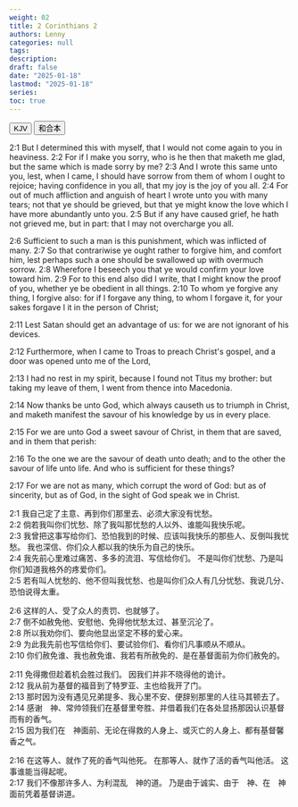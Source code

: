 ```yaml
---
weight: 02
title: 2 Corinthians 2
authors: Lenny
categories: null
tags: 
description: 
draft: false
date: "2025-01-18"
lastmod: "2025-01-18"
series:
toc: true
---
```



<!--more-->


<!-- Tab links -->
<div class="tab">
  <button class="tablinks active" onclick="tablabel(event, 'english')">KJV</button>
  <button class="tablinks" onclick="tablabel(event, 'chinese')">和合本</button>
  
</div>

<!-- Tab content -->
<div id="english" class="tabcontent" style="display:block">

2:1 But I determined this with myself, that I would not come again to you in heaviness.
2:2 For if I make you sorry, who is he then that maketh me glad, but the same which is made sorry by me?
2:3 And I wrote this same unto you, lest, when I came, I should have sorrow from them of whom I ought to rejoice; having confidence in you all, that my joy is the joy of you all.
2:4 For out of much affliction and anguish of heart I wrote unto you with many tears; not that ye should be grieved, but that ye might know the love which I have more abundantly unto you.
2:5 But if any have caused grief, he hath not grieved me, but in part: that I may not overcharge you all.

  
2:6 Sufficient to such a man is this punishment, which was inflicted of many.
2:7 So that contrariwise ye ought rather to forgive him, and comfort him, lest perhaps such a one should be swallowed up with overmuch sorrow.
2:8 Wherefore I beseech you that ye would confirm your love toward him.
2:9 For to this end also did I write, that I might know the proof of you, whether ye be obedient in all things.
2:10 To whom ye forgive any thing, I forgive also: for if I forgave any thing, to whom I forgave it, for your sakes forgave I it in the person of Christ;

 
2:11 Lest Satan should get an advantage of us: for we are not ignorant of his devices.

2:12 Furthermore, when I came to Troas to preach Christ's gospel, and a door was opened unto me of the Lord,

2:13 I had no rest in my spirit, because I found not Titus my brother: but taking my leave of them, I went from thence into Macedonia.

2:14 Now thanks be unto God, which always causeth us to triumph in Christ, and maketh manifest the savour of his knowledge by us in every place.

2:15 For we are unto God a sweet savour of Christ, in them that are saved, and in them that perish:

  
2:16 To the one we are the savour of death unto death; and to the other the savour of life unto life. And who is sufficient for these things?

2:17 For we are not as many, which corrupt the word of God: but as of sincerity, but as of God, in the sight of God speak we in Christ.
</div>

<div id="chinese" class="tabcontent">

2:1 我自己定了主意、再到你们那里去、必须大家没有忧愁。  
2:2 倘若我叫你们忧愁、除了我叫那忧愁的人以外、谁能叫我快乐呢。  
2:3 我曾把这事写给你们、恐怕我到的时候、应该叫我快乐的那些人、反倒叫我忧愁。  我也深信、你们众人都以我的快乐为自己的快乐。  
2:4 我先前心里难过痛苦、多多的流泪、写信给你们。  不是叫你们忧愁、乃是叫你们知道我格外的疼爱你们。  
2:5 若有叫人忧愁的、他不但叫我忧愁、也是叫你们众人有几分忧愁、我说几分、恐怕说得太重。  

2:6 这样的人、受了众人的责罚、也就够了。  
2:7 倒不如赦免他、安慰他、免得他忧愁太过、甚至沉沦了。  
2:8 所以我劝你们、要向他显出坚定不移的爱心来。  
2:9 为此我先前也写信给你们、要试验你们、看你们凡事顺从不顺从。  
2:10 你们赦免谁、我也赦免谁、我若有所赦免的、是在基督面前为你们赦免的。  

2:11 免得撒但趁着机会胜过我们。  因我们并非不晓得他的诡计。  
2:12 我从前为基督的福音到了特罗亚、主也给我开了门。  
2:13 那时因为没有遇见兄弟提多、我心里不安、便辞别那里的人往马其顿去了。  
2:14 感谢　神、常帅领我们在基督里夸胜、并借着我们在各处显扬那因认识基督而有的香气。  
2:15 因为我们在　神面前、无论在得救的人身上、或灭亡的人身上、都有基督馨香之气。  

2:16 在这等人、就作了死的香气叫他死。  在那等人、就作了活的香气叫他活。  这事谁能当得起呢。  
2:17 我们不像那许多人、为利混乱　神的道。  乃是由于诚实、由于　神、在　神面前凭着基督讲道。  
</div>